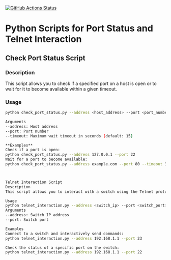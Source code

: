 [![GitHub Actions Status](https://github.com/Alazzze/Python-scripts-for-port-status-and-telnet/workflows/main/badge.svg)](https://github.com/Alazzze/Python-scripts-for-port-status-and-telnet/actions)
# Python Scripts for Port Status and Telnet Interaction

## Check Port Status Script

### Description
This script allows you to check if a specified port on a host is open or to wait for it to become available within a given timeout.

### Usage
```bash
python check_port_status.py --address <host_address> --port <port_number> --timeout <max_wait_timeout>

Arguments
--address: Host address
--port: Port number
--timeout: Maximum wait timeout in seconds (default: 15)

**Examples**
Check if a port is open:
python check_port_status.py --address 127.0.0.1 --port 22
Wait for a port to become available:
python check_port_status.py --address example.com --port 80 --timeout 30



Telnet Interaction Script
Description
This script allows you to interact with a switch using the Telnet protocol. It supports receiving data from the switch, sending commands, and checking the status of a specified port.

Usage
python telnet_interaction.py --address <switch_ip> --port <switch_port>
Arguments
--address: Switch IP address
--port: Switch port

Examples
Connect to a switch and interactively send commands:
python telnet_interaction.py --address 192.168.1.1 --port 23

Check the status of a specific port on the switch:
python telnet_interaction.py --address 192.168.1.1 --port 22



